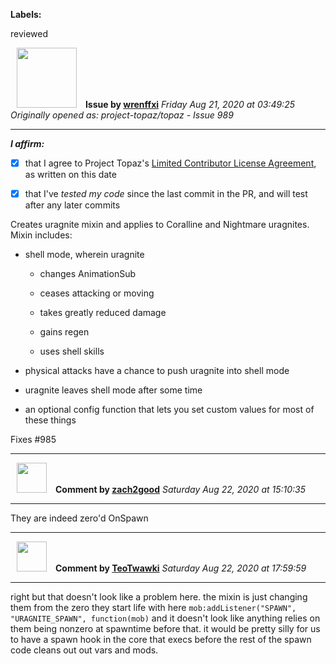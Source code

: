 **Labels:**

reviewed



<a href="https://github.com/wrenffxi"><img src="https://avatars1.githubusercontent.com/u/21246949?v=4" width="96" height="96" hspace="10"></img></a> **Issue by [wrenffxi](https://github.com/wrenffxi)**
_Friday Aug 21, 2020 at 03:49:25_
_Originally opened as: project-topaz/topaz - Issue 989_

----

<!-- place 'x' mark between square [] brackets to affirm: -->
**_I affirm:_**
- [x] that I agree to Project Topaz's [Limited Contributor License Agreement](http://project-topaz.com/blob/release/CONTRIBUTOR_AGREEMENT.md), as written on this date
- [x] that I've _tested my code_ since the last commit in the PR, and will test after any later commits

Creates uragnite mixin and applies to Coralline and Nightmare uragnites.  Mixin includes:

* shell mode, wherein uragnite
    * changes AnimationSub
    * ceases attacking or moving
    * takes greatly reduced damage
    * gains regen
    * uses shell skills
* physical attacks have a chance to push uragnite into shell mode
* uragnite leaves shell mode after some time
* an optional config function that lets you set custom values for most of these things

Fixes #985 



----
<a href="https://github.com/zach2good"><img src="https://avatars3.githubusercontent.com/u/1389729?v=4" width="48" height="48" hspace="10"></img></a> **Comment by [zach2good](https://github.com/zach2good)**
_Saturday Aug 22, 2020 at 15:10:35_

----

They are indeed zero'd OnSpawn


----
<a href="https://github.com/TeoTwawki"><img src="https://avatars0.githubusercontent.com/u/6871475?v=4" width="48" height="48" hspace="10"></img></a> **Comment by [TeoTwawki](https://github.com/TeoTwawki)**
_Saturday Aug 22, 2020 at 17:59:59_

----

right but that doesn't look like a problem here. the mixin is just changing them from the zero they start life with here `mob:addListener("SPAWN", "URAGNITE_SPAWN", function(mob)` and it doesn't look like anything relies on them being nonzero at spawntime before that. it would be pretty silly for us to have a spawn hook in the core that execs before the rest of the spawn code cleans out out vars and mods.
